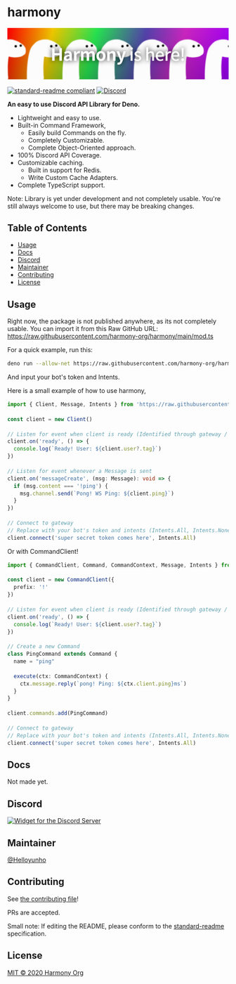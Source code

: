 # harmony

![banner](banner.png)

[![standard-readme compliant](https://img.shields.io/badge/standard--readme-OK-green.svg?style=flat-square)](https://github.com/RichardLitt/standard-readme) [![Discord](https://img.shields.io/discord/591914197219016707.svg?label=&logo=discord&logoColor=ffffff&color=7389D8&labelColor=6A7EC2)](https://discord.gg/WVN2JF2FRv)

**An easy to use Discord API Library for Deno.**
* Lightweight and easy to use.
* Built-in Command Framework,
  * Easily build Commands on the fly.
  * Completely Customizable.
  * Complete Object-Oriented approach.
* 100% Discord API Coverage.
* Customizable caching.
  * Built in support for Redis.
  * Write Custom Cache Adapters.
* Complete TypeScript support.

Note: Library is yet under development and not completely usable. You're still always welcome to use, but there may be breaking changes.

## Table of Contents

- [Usage](#usage)
- [Docs](#docs)
- [Discord](#discord)
- [Maintainer](#maintainer)
- [Contributing](#contributing)
- [License](#license)

## Usage
Right now, the package is not published anywhere, as its not completely usable.
You can import it from this Raw GitHub URL: https://raw.githubusercontent.com/harmony-org/harmony/main/mod.ts

For a quick example, run this:
```bash
deno run --allow-net https://raw.githubusercontent.com/harmony-org/harmony/main/examples/ping.ts
```
And input your bot's token and Intents.

Here is a small example of how to use harmony,
```ts
import { Client, Message, Intents } from 'https://raw.githubusercontent.com/harmony-org/harmony/main/mod.ts'

const client = new Client()

// Listen for event when client is ready (Identified through gateway / Resumed)
client.on('ready', () => {
  console.log(`Ready! User: ${client.user?.tag}`)
})

// Listen for event whenever a Message is sent
client.on('messageCreate', (msg: Message): void => {
  if (msg.content === '!ping') {
    msg.channel.send(`Pong! WS Ping: ${client.ping}`)
  }
})

// Connect to gateway
// Replace with your bot's token and intents (Intents.All, Intents.None, Intents.Presence, Intents.GuildMembers)
client.connect('super secret token comes here', Intents.All)
```

Or with CommandClient!
```ts
import { CommandClient, Command, CommandContext, Message, Intents } from 'https://raw.githubusercontent.com/harmony-org/harmony/main/mod.ts'

const client = new CommandClient({
  prefix: '!'
})

// Listen for event when client is ready (Identified through gateway / Resumed)
client.on('ready', () => {
  console.log(`Ready! User: ${client.user?.tag}`)
})

// Create a new Command
class PingCommand extends Command {
  name = "ping"

  execute(ctx: CommandContext) {
    ctx.message.reply(`pong! Ping: ${ctx.client.ping}ms`)
  }
}

client.commands.add(PingCommand)

// Connect to gateway
// Replace with your bot's token and intents (Intents.All, Intents.None, Intents.Presence, Intents.GuildMembers)
client.connect('super secret token comes here', Intents.All)
```

## Docs

Not made yet.

## Discord

[![Widget for the Discord Server](https://discord.com/api/guilds/783319033205751809/widget.png?style=banner1)](https://discord.gg/WVN2JF2FRv)

## Maintainer

[@Helloyunho](https://github.com/Helloyunho)

## Contributing

See [the contributing file](CONTRIBUTING.md)!

PRs are accepted.

Small note: If editing the README, please conform to the [standard-readme](https://github.com/RichardLitt/standard-readme) specification.

## License

[MIT © 2020 Harmony Org](LICENSE)
